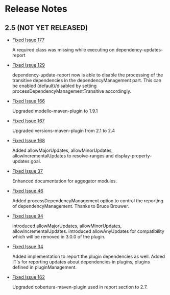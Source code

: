 # Release Notes

## 2.5 (NOT YET RELEASED)

 * [Fixed Issue 177][issue-177]
   
   A required class was missing while executing on dependency-updates-report
   
 * [Fixed Issue 129][issue-129]
   
   dependency-update-report now is able to disable the processing 
   of the transitive dependencies in the dependencyManagement part.
   This can be enabled (default)/disabled by setting
   processDependencyManagementTransitive accordingly.

 * [Fixed Issue 166][issue-166]
   
   Upgraded modello-maven-plugin to 1.9.1

 * [Fixed Issue 167][issue-167]
  
   Upgraded versions-maven-plugin from 2.1 to 2.4

 * [Fixed Issue 168][issue-168]
 
   Added allowMajorUpdates, allowMinorUpdates, allowIncrementalUpdates
   to resolve-ranges and display-property-updates goal.

 * [Fixed Issue 37][issue-37]
   
   Enhanced documentation for aggegator modules.
     
 * [Fixed Issue 46][issue-46]
 
   Added processDependencyManagement option to control the reporting
   of dependencyManagement.
   Thanks to Bruce Brouwer.

 * [Fixed Issue 94][issue-94]
 
   introduced allowMajorUpdates, allowMinorUpdates,
   allowIncrementalUpdates.
   introduced allowAnyUpdates for compatibility which
   will be removed in 3.0.0 of the plugin.

 * [Fixed Issue 34][issue-34]
   
   Added implementation to report the plugin dependencies as well.
   Added IT's for reporting updates about dependencies in plugins,
   plugins defined in pluginManagement.

* [Fixed Issue 162][issue-162]

  Upgraded cobertura-maven-plugin used in report section
  to 2.7.
   
[issue-34]: https://github.com/mojohaus/versions-maven-plugin/issues/34
[issue-37]: https://github.com/mojohaus/versions-maven-plugin/issues/37
[issue-46]: https://github.com/mojohaus/versions-maven-plugin/issues/46
[issue-94]: https://github.com/mojohaus/versions-maven-plugin/issues/94
[issue-129]: https://github.com/mojohaus/versions-maven-plugin/issues/129
[issue-162]: https://github.com/mojohaus/versions-maven-plugin/issues/162
[issue-166]: https://github.com/mojohaus/versions-maven-plugin/issues/166
[issue-167]: https://github.com/mojohaus/versions-maven-plugin/issues/167
[issue-168]: https://github.com/mojohaus/versions-maven-plugin/issues/168
[issue-177]: https://github.com/mojohaus/versions-maven-plugin/issues/177

